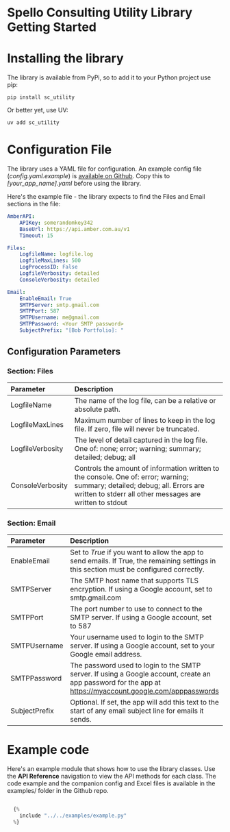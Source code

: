 # Spello Consulting Utility Library Getting Started

 

# Installing the library

The library is available from PyPi, so to add it to your Python project use pip:

    pip install sc_utility

Or better yet, use UV:

    uv add sc_utility


# Configuration File 
The library uses a YAML file for configuration. An example config file (*config.yaml.example*) is [available on Github](https://github.com/NickElseySpelloC/sc_utility). Copy this to *[your_app_name].yaml* before using the library. 

Here's the example file - the library expects to find the Files and Email sections in the file:

```yaml
AmberAPI:
    APIKey: somerandomkey342
    BaseUrl: https://api.amber.com.au/v1
    Timeout: 15

Files:
    LogfileName: logfile.log
    LogfileMaxLines: 500
    LogProcessID: False
    LogfileVerbosity: detailed
    ConsoleVerbosity: detailed

Email:
    EnableEmail: True
    SMTPServer: smtp.gmail.com
    SMTPPort: 587
    SMTPUsername: me@gmail.com
    SMTPPassword: <Your SMTP password>
    SubjectPrefix: "[Bob Portfolio]: "
```

## Configuration Parameters

### Section: Files

| Parameter | Description | 
|:--|:--|
| LogfileName | The name of the log file, can be a relative or absolute path. | 
| LogfileMaxLines | Maximum number of lines to keep in the log file. If zero, file will never be truncated. | 
| LogfileVerbosity | The level of detail captured in the log file. One of: none; error; warning; summary; detailed; debug; all | 
| ConsoleVerbosity | Controls the amount of information written to the console. One of: error; warning; summary; detailed; debug; all. Errors are written to stderr all other messages are written to stdout | 

### Section: Email

| Parameter | Description | 
|:--|:--|
| EnableEmail | Set to *True* if you want to allow the app to send emails. If True, the remaining settings in this section must be configured correctly. | 
| SMTPServer | The SMTP host name that supports TLS encryption. If using a Google account, set to smtp.gmail.com |
| SMTPPort | The port number to use to connect to the SMTP server. If using a Google account, set to 587 |
| SMTPUsername | Your username used to login to the SMTP server. If using a Google account, set to your Google email address. |
| SMTPPassword | The password used to login to the SMTP server. If using a Google account, create an app password for the app at https://myaccount.google.com/apppasswords  |
| SubjectPrefix | Optional. If set, the app will add this text to the start of any email subject line for emails it sends. |



# Example code

Here's an example module that shows how to use the library classes. Use the **API Reference** navigation to view the API methods for each class. The code example and the companion config and Excel files is available in the examples/ folder in the Github repo.

```python

  {%
    include "../../examples/example.py"
  %}
```